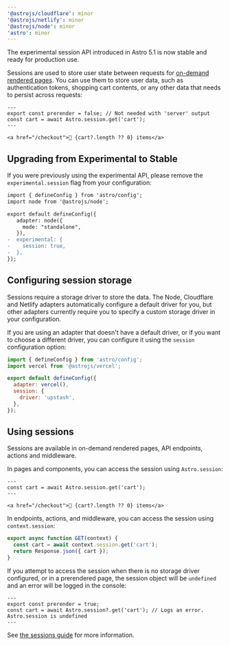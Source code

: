 ```yaml
---
'@astrojs/cloudflare': minor
'@astrojs/netlify': minor
'@astrojs/node': minor
'astro': minor
---
```


The experimental session API introduced in Astro 5.1 is now stable and ready for production use.

Sessions are used to store user state between requests for [on-demand rendered pages](https://astro.build/en/guides/on-demand-rendering/). You can use them to store user data, such as authentication tokens, shopping cart contents, or any other data that needs to persist across requests:

```astro
---
export const prerender = false; // Not needed with 'server' output
const cart = await Astro.session.get('cart');
---

<a href="/checkout">🛒 {cart?.length ?? 0} items</a>
```

## Upgrading from Experimental to Stable

If you were previously using the experimental API, please remove the `experimental.session` flag from your configuration:

```diff
import { defineConfig } from 'astro/config';
import node from '@astrojs/node';

export default defineConfig({
   adapter: node({
     mode: "standalone",
   }),
-  experimental: {
-    session: true,
-  },
});
```

## Configuring session storage

Sessions require a storage driver to store the data. The Node, Cloudflare and Netlify adapters automatically configure a default driver for you, but other adapters currently require you to specify a custom storage driver in your configuration.

If you are using an adapter that doesn't have a default driver, or if you want to choose a different driver, you can configure it using the `session` configuration option:

```js
import { defineConfig } from 'astro/config';
import vercel from '@astrojs/vercel';

export default defineConfig({
  adapter: vercel(),
  session: {
    driver: 'upstash',
  },
});
```

## Using sessions

Sessions are available in on-demand rendered pages, API endpoints, actions and middleware.

In pages and components, you can access the session using `Astro.session`:

```astro
---
const cart = await Astro.session.get('cart');
---

<a href="/checkout">🛒 {cart?.length ?? 0} items</a>
```

In endpoints, actions, and middleware, you can access the session using `context.session`:

```js
export async function GET(context) {
  const cart = await context.session.get('cart');
  return Response.json({ cart });
}
```

If you attempt to access the session when there is no storage driver configured, or in a prerendered page, the session object will be `undefined` and an error will be logged in the console:

```astro
---
export const prerender = true;
const cart = await Astro.session?.get('cart'); // Logs an error. Astro.session is undefined
---
```

See [the sessions guide](https://docs.astro.build/en/guides/sessions/) for more information.
